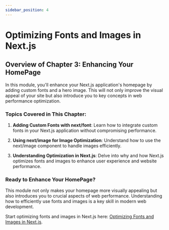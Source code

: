 ```yaml
---
sidebar_position: 4
---
```


# Optimizing Fonts and Images in Next.js

## Overview of Chapter 3: Enhancing Your HomePage

In this module, you'll enhance your Next.js application's homepage by adding custom fonts and a hero image. This will not only improve the visual appeal of your site but also introduce you to key concepts in web performance optimization.

### Topics Covered in This Chapter:

1. __Adding Custom Fonts with next/font__: Learn how to integrate custom fonts in your Next.js application without compromising performance.

2. __Using next/image for Image Optimization__: Understand how to use the next/image component to handle images efficiently.

3. __Understanding Optimization in Next.js__: Delve into why and how Next.js optimizes fonts and images to enhance user experience and website performance.

### Ready to Enhance Your HomePage?
This module not only makes your homepage more visually appealing but also introduces you to crucial aspects of web performance. Understanding how to efficiently use fonts and images is a key skill in modern web development.

Start optimizing fonts and images in Next.js here: [Optimizing Fonts and Images in Next.js](https://nextjs.org/learn/dashboard-app/optimizing-fonts-images).
